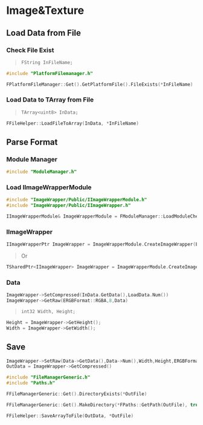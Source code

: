 # Image&Texture
## Load Data from File
### Check File Exist
> ```c++
>FString InFileName;
>```
```c++
#include "PlatformFilemanager.h"
```
```c++
FPlatformFileManager::Get().GetPlatformFile().FileExists(*InFileName)
```
### Load Data to TArray from File
>```c++
>TArray<uint8> InData;
>```
```c++
FFileHelper::LoadFileToArray(InData, *InFileName)
```
## Parse Format
### Module Manager
```c++
#include "ModuleManager.h"
```
### Load IImageWrapperModule
```c++
#include "ImageWrapper/Public/IImageWrapperModule.h"
#include "ImageWrapper/Public/IImageWrapper.h"
```
```c++
IImageWrapperModule& ImageWrapperModule = FModuleManager::LoadModuleChecked<IImageWrapperModule>(FName("ImageWrapper"));
```
### IImageWrapper

```c++
IImageWrapperPtr ImageWrapper = ImageWrapperModule.CreateImageWrapper(EImageFormat::PNG);
```
> Or
```c++
TSharedPtr<IImageWrapper> ImageWrapper = ImageWrapperModule.CreateImageWrapper(EImageFormat::PNG);
```
### Data
```c++
ImageWrapper->SetCompressed(InData.GetData(),LoadData.Num())
ImageWrapper->GetRaw(ERGBFormat::RGBA,8,Data)
```
> ```c++
> int32 Width, Height;
> ```
```c++
Height = ImageWrapper->GetHeight();
Width = ImageWrapper->GetWidth();
```

## Save
```c++
ImageWrapper->SetRaw(Data->GetData(),Data->Num(),Width,Height,ERGBFormat::RGBA,8)
OutData = ImageWrapper->GetCompressed()
```
```c++
#include "FileManagerGeneric.h"
#include "Paths.h"
```
```c++
FFileManagerGeneric::Get().DirectoryExists(*OutFile)
```
```c++
FFileManagerGeneric::Get().MakeDirectory(*FPaths::GetPath(OutFile), true)
```
```c++
FFileHelper::SaveArrayToFile(OutData, *OutFile)
```

